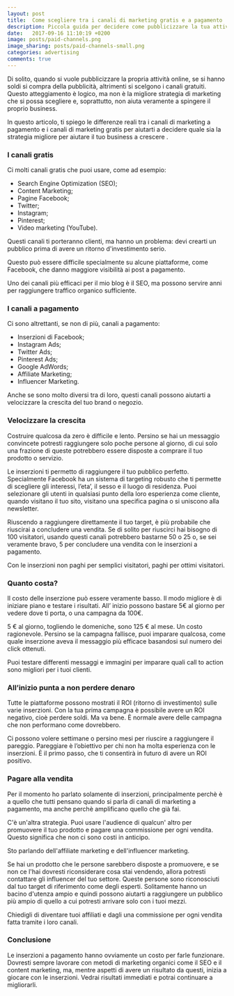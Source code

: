```yaml
---
layout: post
title:  Come scegliere tra i canali di marketing gratis e a pagamento
description: Piccola guida per decidere come pubblicizzare la tua attività
date:   2017-09-16 11:10:19 +0200
image: posts/paid-channels.png
image_sharing: posts/paid-channels-small.png
categories: advertising
comments: true
---
```


Di solito, quando si vuole pubblicizzare la propria attività online, se si hanno soldi si compra della pubblicità, altrimenti si scelgono i canali gratuiti. Questo atteggiamento è logico, ma non è la migliore strategia di marketing che si possa scegliere e, soprattutto, non aiuta veramente a spingere il proprio business.

In questo articolo, ti spiego le differenze reali tra i canali di marketing a pagamento e i canali di marketing gratis per aiutarti a decidere quale sia la strategia migliore per aiutare il tuo business a crescere .


### I canali gratis

Ci molti canali gratis che puoi usare, come ad esempio:

* Search Engine Optimization (SEO);
* Content Marketing;
* Pagine Facebook;
* Twitter;
* Instagram;
* Pinterest;
* Video marketing (YouTube).

Questi canali ti porteranno clienti, ma hanno un problema: devi crearti un pubblico prima di avere un ritorno d'investimento serio.

Questo può essere difficile specialmente su alcune piattaforme, come Facebook, che danno maggiore visibilità ai post a pagamento.

Uno dei canali più efficaci per il mio blog è il SEO, ma possono servire anni per raggiungere traffico organico sufficiente.

### I canali a pagamento

Ci sono altrettanti, se non di più, canali a pagamento:

* Inserzioni di Facebook;
* Instagram Ads;
* Twitter Ads;
* Pinterest Ads;
* Google AdWords;
* Affiliate Marketing;
* Influencer Marketing.

Anche se sono molto diversi tra di loro, questi canali possono aiutarti a velocizzare la crescita del tuo brand o negozio.

### Velocizzare la crescita

Costruire qualcosa da zero è difficile e lento. Persino se hai un messaggio convincete potresti raggiungere solo poche persone al giorno, di cui solo una frazione di queste potrebbero essere disposte a comprare il tuo prodotto o servizio.

Le inserzioni ti permetto di raggiungere il tuo pubblico perfetto. Specialmente Facebook ha un sistema di targeting robusto che ti permette di scegliere gli interessi, l’eta’, il sesso e il luogo di residenza. Puoi selezionare gli utenti in qualsiasi punto della loro esperienza come cliente, quando visitano il tuo sito, visitano una specifica pagina o si uniscono alla newsletter.

Riuscendo a raggiungere direttamente il tuo target, è più probabile che riuscirai a concludere una vendita. Se di solito per riuscirci hai bisogno di 100 visitatori, usando questi canali potrebbero bastarne 50 o 25 o, se sei veramente bravo, 5 per concludere una vendita con le inserzioni a pagamento.

Con le inserzioni non paghi per semplici visitatori, paghi per ottimi visitatori.

### Quanto costa?

Il costo delle inserzione può essere veramente basso. Il modo migliore è di iniziare piano e testare i risultati. All’ inizio possono bastare 5€ al giorno per vedere dove ti porta, o una campagna da 100€.

5 € al giorno, togliendo le domeniche, sono 125 € al mese. Un costo ragionevole. Persino se la campagna fallisce, puoi imparare qualcosa, come quale inserzione aveva il messaggio più efficace basandosi sul numero dei click ottenuti.

Puoi testare differenti messaggi e immagini per imparare quali call to action sono migliori per i tuoi clienti.

### All’inizio punta a non perdere denaro

Tutte le piattaforme possono mostrati il ROI (ritorno di investimento) sulle varie inserzioni. Con la tua prima campagna è possibile avere un ROI negativo, cioè perdere soldi. Ma va bene. È normale avere delle campagna che non performano come dovrebbero.

Ci possono volere settimane o persino mesi per riuscire a raggiungere il pareggio. Pareggiare è l’obiettivo per chi non ha molta esperienza con le inserzioni. È il primo passo, che ti consentirà in futuro di avere un ROI positivo.

### Pagare alla vendita

Per il momento ho parlato solamente di inserzioni, principalmente perchè è a quello che tutti pensano quando si parla di canali di marketing a pagamento, ma anche perchè amplificano quello che già fai.

C'è un'altra strategia. Puoi usare l'audience di qualcun' altro per promuovere il tuo prodotto e pagare una commissione per ogni vendita. Questo significa che non ci sono costi in anticipo.

Sto parlando dell'affiliate marketing e dell'influencer marketing.

Se hai un prodotto che le persone sarebbero disposte a promuovere, e se non ce l'hai dovresti riconsiderare cosa stai vendendo, allora potresti contattare gli influencer del tuo settore. Queste persone sono riconosciuti dal tuo target di riferimento come degli esperti. Solitamente hanno un bacino d'utenza ampio e quindi possono aiutarti a raggiungere un pubblico più ampio di quello a cui potresti arrivare solo con i tuoi mezzi.

Chiedigli di diventare tuoi affiliati e dagli una commissione per ogni vendita fatta tramite i loro canali.

### Conclusione

Le inserzioni a pagamento hanno ovviamente un costo per farle funzionare. Dovresti sempre lavorare con metodi di marketing organici come il SEO e il content marketing, ma, mentre aspetti di avere un risultato da questi, inizia a giocare con le inserzioni. Vedrai risultati immediati e potrai continuare a migliorarli.
